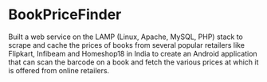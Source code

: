 # BookPriceFinder

Built a web service on the LAMP (Linux, Apache, MySQL, PHP) stack to scrape and cache the prices of books from several popular
retailers like Flipkart, Infibeam and Homeshop18 in India to create an Android application that can scan the barcode on a book and
fetch the various prices at which it is offered from online retailers.